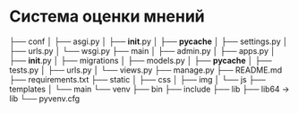 # Система оценки мнений


├── conf
│   ├── asgi.py
│   ├── __init__.py
│   ├── __pycache__
│   ├── settings.py
│   ├── urls.py
│   └── wsgi.py
├── main
│   ├── admin.py
│   ├── apps.py
│   ├── __init__.py
│   ├── migrations
│   ├── models.py
│   ├── __pycache__
│   ├── tests.py
│   ├── urls.py
│   └── views.py
├── manage.py
├── README.md
├── requirements.txt
├── static
│   ├── css
│   ├── img
│   └── js
├── templates
│   └── main
└── venv
    ├── bin
    ├── include
    ├── lib
    ├── lib64 -> lib
    └── pyvenv.cfg